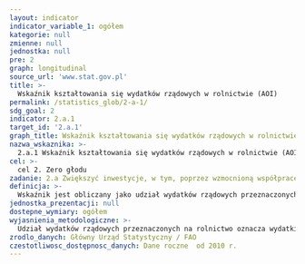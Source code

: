 ```yaml
---
layout: indicator
indicator_variable_1: ogółem
kategorie: null
zmienne: null
jednostka: null
pre: 2
graph: longitudinal
source_url: 'www.stat.gov.pl'
title: >-
  Wskaźnik kształtowania się wydatków rządowych w rolnictwie (AOI)
permalink: /statistics_glob/2-a-1/
sdg_goal: 2
indicator: 2.a.1
target_id: '2.a.1'
graph_title: Wskaźnik kształtowania się wydatków rządowych w rolnictwie (AOI)
nazwa_wskaznika: >-
  2.a.1 Wskaźnik kształtowania się wydatków rządowych w rolnictwie (AOI)
cel: >-
  cel 2. Zero głodu
zadanie: 2.a Zwiększyć inwestycje, w tym, poprzez wzmocnioną współpracę międzynarodową, w infrastrukturę obszarów wiejskich, badania w dziedzinie rolnictwa i usług, rozwój technologii oraz banki zasobów genetycznych roślin i inwentarza żywego w celu zwiększenia zdolności produkcyjnych gospodarstw rolnych w krajach rozwijających się, zwłaszcza w tych najsłabiej rozwiniętych
definicja: >-
  Wskaźnik jest obliczany jako udział wydatków rządowych przeznaczonych na rolnictwo w wydatkach rządowych ogółem, odniesiony do udziału rolnictwa w PKB.
jednostka_prezentacji: null
dostepne_wymiary: ogółem
wyjasnienia_metodologiczne: >-
  Udział wydatków rządowych przeznaczonych na rolnictwo oznacza wydatki na rolnictwo centralnego szczebla rządowego odniesione do nakładów ogółem centralnego szczebla rządowego, tj. wydatków ogółem podsektora centralnego oraz wydatków podsektora ubezpieczeń (wg Klasyfikacji wydatków sektora instytucji rządowych i samorządowych według funkcji – COFOG).Udział rolnictwa w PKB jest równy wartości dodanej brutto w sekcji A Klasyfikacji PKD 2007, tj. Rolnictwo, leśnictwo, łowiectwo, wg ESA2010 odniesionej do wartości Produktu Krajowego Brutto.Produkt krajowy brutto (PKB) obrazuje końcowy rezultat działalności wszystkich podmiotów gospodarki narodowej (jednostek będących rezydentami) w danym roku. Szczegółową definicję i metodologię obliczania PKB określa rozporządzenie Parlamentu Europejskiego i Rady (UE) nr 549/2013 z 21 maja 2013 r. w sprawie europejskiego systemu rachunków narodowych i regionalnych w Unii Europejskiej (ESA 2010).Wskaźnik AOI wyższy od 1 odzwierciedla większe ukierunkowanie na sektor rolniczy, którego udział w wydatkach rządowych zwiększa się w odniesieniu do jego wkładu w wartość dodaną brutto. AOI mniejszy od 1 odzwierciedla spadek ukierunkowania na rolnictwo, natomiast AOI=1 oznacza neutralność w zakresie ukierunkowania rządu na sektor rolny.
zrodlo_danych: Główny Urząd Statystyczny / FAO
czestotliwosc_dostępnosc_danych: Dane roczne  od 2010 r.
---
```

